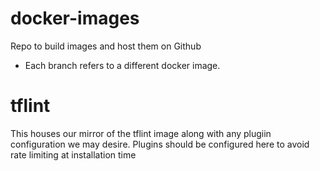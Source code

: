 # docker-images
Repo to build images and host them on Github

* Each branch refers to a different docker image.

# tflint

This houses our mirror of the tflint image along with any plugiin configuration we may desire. Plugins should be configured here to avoid rate limiting at installation time
